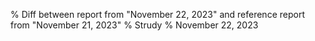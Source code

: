 % Diff between report from "November 22, 2023" and reference report from "November 21, 2023"
% Strudy
% November 22, 2023


